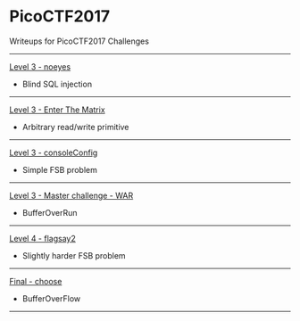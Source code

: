 # PicoCTF2017

Writeups for PicoCTF2017 Challenges

---

[Level 3 - noeyes](l3_noeyes)
 - Blind SQL injection
 
---

[Level 3 - Enter The Matrix](L3_EnterTheMatrix)
 - Arbitrary read/write primitive
 
---

[Level 3 - consoleConfig](L3_ConfigConsole)
 - Simple FSB problem
 
---

[Level 3 - Master challenge - WAR](L3_war)
 - BufferOverRun
 
---
 
[Level 4 - flagsay2](L4_flagsay2)
 - Slightly harder FSB problem
 
--- 
 
[Final - choose](Final_choose)
 - BufferOverFlow 
 
---
